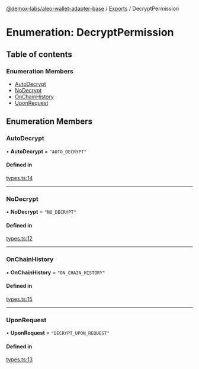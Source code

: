 [@demox-labs/aleo-wallet-adapter-base](../README.md) / [Exports](../modules.md) / DecryptPermission

# Enumeration: DecryptPermission

## Table of contents

### Enumeration Members

- [AutoDecrypt](DecryptPermission.md#autodecrypt)
- [NoDecrypt](DecryptPermission.md#nodecrypt)
- [OnChainHistory](DecryptPermission.md#onchainhistory)
- [UponRequest](DecryptPermission.md#uponrequest)

## Enumeration Members

### AutoDecrypt

• **AutoDecrypt** = ``"AUTO_DECRYPT"``

#### Defined in

[types.ts:14](https://github.com/demox-labs/aleo-wallet-adapter/blob/9ebe345/packages/core/base/types.ts#L14)

___

### NoDecrypt

• **NoDecrypt** = ``"NO_DECRYPT"``

#### Defined in

[types.ts:12](https://github.com/demox-labs/aleo-wallet-adapter/blob/9ebe345/packages/core/base/types.ts#L12)

___

### OnChainHistory

• **OnChainHistory** = ``"ON_CHAIN_HISTORY"``

#### Defined in

[types.ts:15](https://github.com/demox-labs/aleo-wallet-adapter/blob/9ebe345/packages/core/base/types.ts#L15)

___

### UponRequest

• **UponRequest** = ``"DECRYPT_UPON_REQUEST"``

#### Defined in

[types.ts:13](https://github.com/demox-labs/aleo-wallet-adapter/blob/9ebe345/packages/core/base/types.ts#L13)
